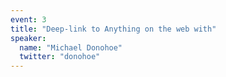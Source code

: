 ```yaml
---
event: 3
title: "Deep-link to Anything on the web with"
speaker:
  name: "Michael Donohoe"
  twitter: "donohoe"
---
```

